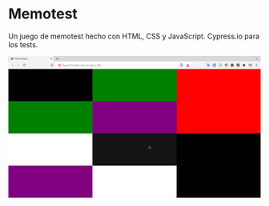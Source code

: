 # Memotest

Un juego de memotest hecho con HTML, CSS y JavaScript. Cypress.io para los tests.

![Preview juego](preview-juego.png)


